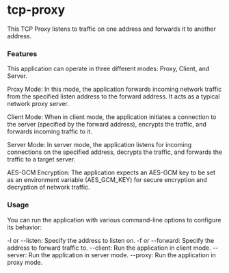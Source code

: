 # tcp-proxy

This TCP Proxy listens to traffic on one address and forwards it to another address.

### Features

This application can operate in three different modes: Proxy, Client, and Server.

Proxy Mode: In this mode, the application forwards incoming network traffic from the specified listen address to the forward address. It acts as a typical network proxy server.

Client Mode: When in client mode, the application initiates a connection to the server (specified by the forward address), encrypts the traffic, and forwards incoming traffic to it.

Server Mode: In server mode, the application listens for incoming connections on the specified address, decrypts the traffic, and forwards the traffic to a target server.

AES-GCM Encryption: The application expects an AES-GCM key to be set as an environment variable (AES_GCM_KEY) for secure encryption and decryption of network traffic.

### Usage

You can run the application with various command-line options to configure its behavior:

-l or --listen: Specify the address to listen on.
-f or --forward: Specify the address to forward traffic to.
--client: Run the application in client mode.
--server: Run the application in server mode.
--proxy: Run the application in proxy mode.





